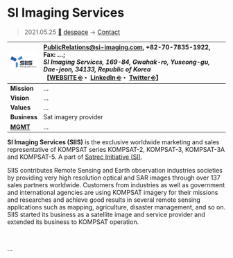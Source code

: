 # SI Imaging Services
> 2021.05.25 [🚀](../../../index/index.md) [despace](../index.md) → [Contact](../contact.md)

|[![](../f/contact/s/siis_logo1_thumb.webp)](../f/contact/s/siis_logo1.webp)|<PublicRelations@si-imaging.com>, +82-70-7835-1922, Fax: …;<br> *SI Imaging Services, 169-84, Gwahak-ro, Yuseong-gu, Dae-jeon, 34133, Republic of Korea*<br> 【[WEBSITE ⎆](https://www.si-imaging.com/)・ [LinkedIn ⎆](https://www.linkedin.com/company/si-imaging-services/)・ [Twitter ⎆](https://twitter.com/si_imaging)】|
|:-|:-|
|**Mission**|…|
|**Vision**|…|
|**Values**|…|
|**Business**|Sat imagery provider|
|**[MGMT](../mgmt.md)**|…|

**SI Imaging Services (SIIS)** is the exclusive worldwide marketing and sales representative of KOMPSAT series KOMPSAT-2, KOMPSAT-3, KOMPSAT-3A and KOMPSAT-5. A part of [Satrec Initiative (SI)](satreci.md).

SIIS contributes Remote Sensing and Earth observation industries societies by providing very high resolution optical and SAR images through over 137 sales partners worldwide. Customers from industries as well as government and international agencies are using KOMPSAT imagery for their missions and researches and achieve good results in several remote sensing applications such as mapping, agriculture, disaster management, and so on. SIIS started its business as a satellite image and service provider and extended its business to KOMPSAT operation.

<p style="page-break-after:always"> </p>

…

